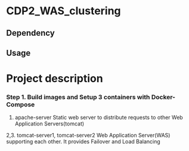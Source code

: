 # CDP2_WAS_clustering


## Dependency

## Usage



# Project description

### Step 1. Build images and Setup 3 containers with Docker-Compose
1. apache-server
  Static web server to distribute requests to other Web Application Servers(tomcat)

2,3. tomcat-server1, tomcat-server2
  Web Application Server(WAS) supporting each other. It provides Failover and Load  Balancing
